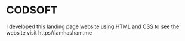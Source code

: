 # CODSOFT
I developed this landing page website using HTML and CSS to see the website visit https//Iamhasham.me

